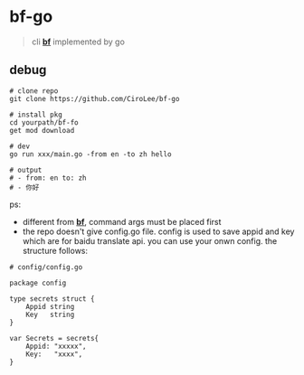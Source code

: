 # bf-go    
> cli **[bf](https://github.com/CiroLee/bf)** implemented by go  

## debug    
```shell
# clone repo
git clone https://github.com/CiroLee/bf-go

# install pkg
cd yourpath/bf-fo
get mod download

# dev
go run xxx/main.go -from en -to zh hello

# output 
# - from: en to: zh
# - 你好

```

ps:     
- different from **[bf](https://github.com/CiroLee/bf)**, command args must be placed first   
- the repo doesn't give config.go file. config is used to save appid and key which are for baidu translate api. you can use your onwn config. the structure follows:      

```shell
# config/config.go

package config

type secrets struct {
	Appid string
	Key   string
}

var Secrets = secrets{
	Appid: "xxxxx",
	Key:   "xxxx",
}
```
